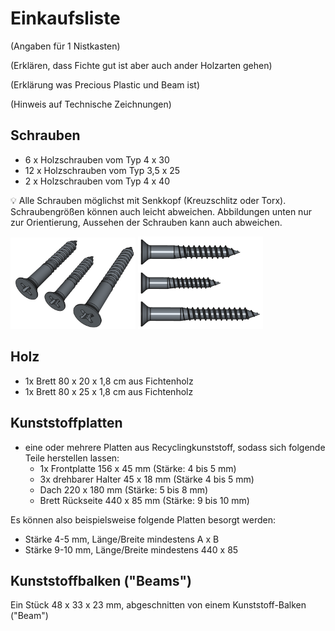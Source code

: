 # Einkaufsliste

(Angaben für 1 Nistkasten)

(Erklären, dass Fichte gut ist aber auch ander Holzarten gehen)

(Erklärung was Precious Plastic und Beam ist)

(Hinweis auf Technische Zeichnungen)

## Schrauben

- 6 x Holzschrauben vom Typ 4 x 30 
- 12 x Holzschrauben vom Typ 3,5 x 25
- 2 x Holzschrauben vom Typ 4 x 40

:bulb: Alle Schrauben möglichst mit Senkkopf (Kreuzschlitz oder Torx). Schraubengrößen können auch leicht abweichen. Abbildungen unten nur zur Orientierung, Aussehen der Schrauben kann auch abweichen.

<img width="200" src="schrauben1.png"> <img width="200" src="schrauben2.png">

## Holz

- 1x Brett 80 x 20 x 1,8 cm aus Fichtenholz
- 1x Brett 80 x 25 x 1,8 cm aus Fichtenholz

## Kunststoffplatten

- eine oder mehrere Platten aus Recyclingkunststoff, sodass sich folgende Teile herstellen lassen:
  - 1x Frontplatte 156 x 45 mm (Stärke: 4 bis 5 mm)
  - 3x drehbarer Halter 45 x 18 mm (Stärke 4 bis 5 mm)
  - Dach 220 x 180 mm (Stärke: 5 bis 8 mm)
  - Brett Rückseite 440 x 85 mm (Stärke: 9 bis 10 mm)

Es können also beispielsweise folgende Platten besorgt werden:
- Stärke 4-5 mm, Länge/Breite mindestens A x B 
- Stärke 9-10 mm, Länge/Breite mindestens 440 x 85

## Kunststoffbalken ("Beams")

Ein Stück 48 x 33 x 23 mm, abgeschnitten von einem Kunststoff-Balken ("Beam")
